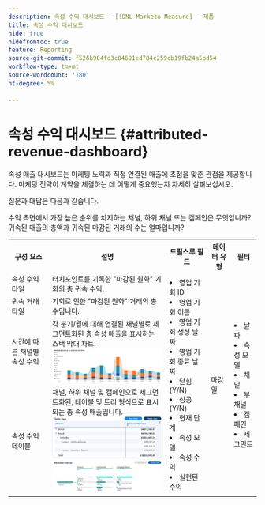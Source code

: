 ```yaml
---
description: 속성 수익 대시보드 - [!DNL Marketo Measure] - 제품
title: 속성 수익 대시보드
hide: true
hidefromtoc: true
feature: Reporting
source-git-commit: f526b904fd3c04691ed784c259cb19fb24a5bd54
workflow-type: tm+mt
source-wordcount: '180'
ht-degree: 5%

---
```


# 속성 수익 대시보드 {#attributed-revenue-dashboard}

속성 매출 대시보드는 마케팅 노력과 직접 연결된 매출에 초점을 맞춘 관점을 제공합니다. 마케팅 전략이 계약을 체결하는 데 어떻게 중요했는지 자세히 살펴보십시오.

질문과 대답은 다음과 같습니다.

수익 측면에서 가장 높은 순위를 차지하는 채널, 하위 채널 또는 캠페인은 무엇입니까?
귀속된 매출의 총액과 귀속된 마감된 거래의 수는 얼마입니까?

<table style="table-layout:auto"> 
<tbody>
  <tr> 
   <th>구성 요소</th> 
   <th>설명</th>
   <th>드릴스루 필드</th>
   <th>데이터 유형</th>
   <th>필터</th>
  </tr>
  <tr>
    <td>속성 수익 타일</td>
    <td>터치포인트를 기록한 "마감된 원화" 기회의 총 귀속 수익.</td>
    <td rowspan="6"><li>영업 기회 ID</li>
<li>영업 기회 이름</li>
<li>영업 기회 생성 날짜</li>
<li>영업 기회 종료 날짜</li>
<li>닫힘(Y/N)</li>
<li>성공(Y/N)</li>
<li>현재 단계</li>
<li>속성 모델</li>
<li>속성 수익</li>
<li>실현된 수익</li></td>
    <td rowspan="6">마감일</td>
    <td rowspan="6"><li>날짜</li>
<li>속성 모델</li>
<li>채널</li>
<li>부채널</li>
<li>캠페인</li>
<li>세그먼트</li></td>
  </tr>
  <tr>
    <td>귀속 거래 타일</td>
    <td>기회로 인한 "마감된 원화" 거래의 총 수입니다.</td>
  </tr>
  <tr>
    <td>시간에 따른 채널별 속성 수익</td>
    <td>각 분기/월에 대해 연결된 채널별로 세그먼트화된 총 속성 매출을 표시하는 스택 막대 차트.
    <br/><img src="assets/attributed-revenue-dashboard-1.png" width="600"></td>
  </tr>
  <tr>
    <td>속성 수익 테이블</td>
    <td>채널, 하위 채널 및 캠페인으로 세그먼트화된, 테이블 및 트리 형식으로 표시되는 총 속성 매출입니다.
    <br/><img src="assets/attributed-revenue-dashboard-2.png" width="600">
    <br/><img src="assets/attributed-revenue-dashboard-3.png" width="600"></td>
  </tr>
  </tr>
</tbody>
</table>
